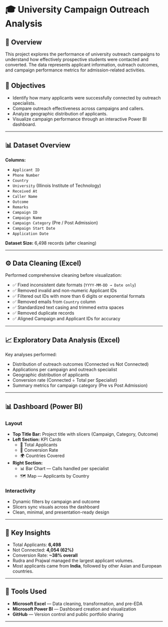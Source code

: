 # 🎓 University Campaign Outreach Analysis

## 📘 Overview
This project explores the performance of university outreach campaigns to understand how effectively prospective students were contacted and converted. The data represents applicant information, outreach outcomes, and campaign performance metrics for admission-related activities.

## 🧩 Objectives
- Identify how many applicants were successfully connected by outreach specialists.
- Compare outreach effectiveness across campaigns and callers.
- Analyze geographic distribution of applicants.
- Visualize campaign performance through an interactive Power BI dashboard.

---

## 📊 Dataset Overview
**Columns:**
- `Applicant ID`
- `Phone Number`
- `Country`
- `University` (Illinois Institute of Technology)
- `Received At`
- `Caller Name`
- `Outcome`
- `Remarks`
- `Campaign ID`
- `Campaign Name`
- `Campaign Category` (Pre / Post Admission)
- `Campaign Start Date`
- `Application Date`

**Dataset Size:** 6,498 records (after cleaning)

---

## ⚙️ Data Cleaning (Excel)
Performed comprehensive cleaning before visualization:
- ✅ Fixed inconsistent date formats (`YYYY-MM-DD → Date only`)
- ✅ Removed invalid and non-numeric Applicant IDs
- ✅ Filtered out IDs with more than 6 digits or exponential formats
- ✅ Removed emails from `Country` column
- ✅ Standardized text casing and trimmed extra spaces
- ✅ Removed duplicate records
- ✅ Aligned Campaign and Applicant IDs for accuracy

---

## 📈 Exploratory Data Analysis (Excel)
Key analyses performed:
- Distribution of outreach outcomes (Connected vs Not Connected)
- Applications per campaign and outreach specialist
- Geographic distribution of applicants
- Conversion rate (Connected ÷ Total per Specialist)
- Summary metrics for campaign category (Pre vs Post Admission)

---

## 📊 Dashboard (Power BI)
### Layout
- **Top Title Bar:** Project title with slicers (Campaign, Category, Outcome)
- **Left Section:** KPI Cards
  - 🧾 Total Applicants
  - 🎯 Conversion Rate
  - 🌍 Countries Covered
- **Right Section:**  
  - 📊 Bar Chart — Calls handled per specialist  
  - 🗺️ Map — Applicants by Country  

### Interactivity
- Dynamic filters by campaign and outcome  
- Slicers sync visuals across the dashboard  
- Clean, minimal, and presentation-ready design  

---

## 🧠 Key Insights
- Total Applicants: **6,498**  
- Not Connected: **4,054 (62%)**  
- Conversion Rate: **~38% overall**
- Rudra and Prajwal managed the largest applicant volumes.
- Most applicants came from **India**, followed by other Asian and European countries.

---

## 🧰 Tools Used
- **Microsoft Excel** — Data cleaning, transformation, and pre-EDA
- **Microsoft Power BI** — Dashboard creation and visualization
- **GitHub** — Version control and public portfolio sharing

---
